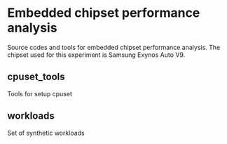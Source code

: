# Embedded chipset performance analysis 
Source codes and tools for embedded chipset performance analysis.
The chipset used for this experiment is Samsung Exynos Auto V9.

## cpuset_tools
Tools for setup cpuset

## workloads
Set of synthetic workloads